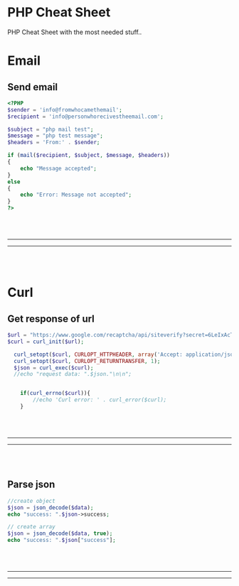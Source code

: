 # PHP Cheat Sheet
PHP Cheat Sheet with the most needed stuff..



# Email

## Send email
```php
<?PHP
$sender = 'info@fromwhocamethemail';
$recipient = 'info@personwhorecivestheemail.com';

$subject = "php mail test";
$message = "php test message";
$headers = 'From:' . $sender;

if (mail($recipient, $subject, $message, $headers))
{
    echo "Message accepted";
}
else
{
    echo "Error: Message not accepted";
}
?>

```  



<br />
<br />


 _____________________________________________________
 _____________________________________________________


<br />
<br />

# Curl

## Get response of url
```php
$url = "https://www.google.com/recaptcha/api/siteverify?secret=6LeIxAcTAAAAAGG-vFI1TnRWxMZNFuojJ4WifJWe&response=".$captcha."&remoteip=".$_SERVER['REMOTE_ADDR'];
$curl = curl_init($url);

  curl_setopt($curl, CURLOPT_HTTPHEADER, array('Accept: application/json'));
  curl_setopt($curl, CURLOPT_RETURNTRANSFER, 1);
  $json = curl_exec($curl);
  //echo "request data: ".$json."\n\n";


    if(curl_errno($curl)){
        //echo 'Curl error: ' . curl_error($curl);
    }

```  



<br />
<br />


 _____________________________________________________
 _____________________________________________________


<br />
<br />

## Parse json

```php
//create object
$json = json_decode($data);
echo "success: ".$json->success;

// create array
$json = json_decode($data, true);
echo "success: ".$json["success"];
```

<br />
<br />


 _____________________________________________________
 _____________________________________________________


<br />
<br />
